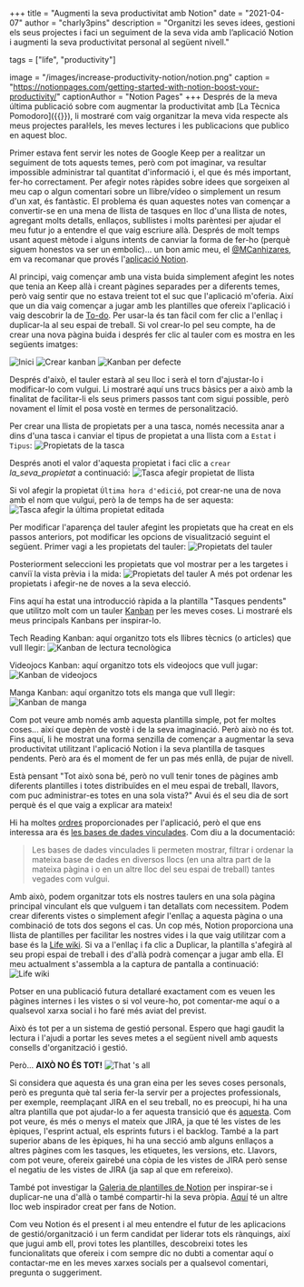 +++
title = "Augmenti la seva productivitat amb Notion"
date = "2021-04-07"
author = "charly3pins"
description = "Organitzi les seves idees, gestioni els seus projectes i faci un seguiment de la seva vida amb l’aplicació Notion i augmenti la seva productivitat personal al següent nivell."

tags = ["life", "productivity"]

image = "/images/increase-productivity-notion/notion.png"
caption = "https://notionpages.com/getting-started-with-notion-boost-your-productivity/"
captionAuthor = "Notion Pages"
+++
Després de la meva última publicació sobre com augmentar la productivitat amb [La Tècnica Pomodoro]({{<relref path="/blog/the-pomodoro-technique.md" lang="ca">}}), li mostraré com vaig organitzar la meva vida respecte als meus projectes paral·lels, les meves lectures i les publicacions que publico en aquest bloc.

Primer estava fent servir les notes de Google Keep per a realitzar un seguiment de tots aquests temes, però com pot imaginar, va resultar impossible administrar tal quantitat d'informació i, el que és més important, fer-ho correctament. Per afegir notes ràpides sobre idees que sorgeixen al meu cap o algun comentari sobre un llibre/vídeo o simplement un resum d'un xat, és fantàstic. El problema és quan aquestes notes van començar a convertir-se en una mena de llista de tasques en lloc d'una llista de notes, agregant molts detalls, enllaços, subllistes i molts parèntesi per ajudar el meu futur jo a entendre el que vaig escriure allà. Després de molt temps usant aquest mètode i alguns intents de canviar la forma de fer-ho (perquè siguem honestos va ser un embolic)... un bon amic meu, el [@MCanhizares](https://twitter.com/mcanhizares), em va recomanar que provés l'[aplicació Notion](https://www.notion.so/).

Al principi, vaig començar amb una vista buida simplement afegint les notes que tenia an Keep allà i creant pàgines separades per a diferents temes, però vaig sentir que no estava treient tot el suc que l'aplicació m'oferia. Així que un dia vaig començar a jugar amb les plantilles que ofereix l'aplicació i vaig descobrir la de [To-do](https://www.notion.so/To-do-22ea4a5722cf49ad83718b10f4ff14f9). Per usar-la és tan fàcil com fer clic a l'enllaç i duplicar-la al seu espai de treball. Si vol crear-lo pel seu compte, ha de crear una nova pàgina buida i després fer clic al tauler com es mostra en les següents imatges:

![Inici](/images/increase-productivity-notion/01-start.png)
![Crear kanban](/images/increase-productivity-notion/02-create-kanban.png)
![Kanban per defecte](/images/increase-productivity-notion/03-kanban-default.png)

Després d'això, el tauler estarà al seu lloc i serà el torn d'ajustar-lo i modificar-lo com vulgui. Li mostraré aquí uns trucs bàsics per a això amb la finalitat de facilitar-li els seus primers passos tant com sigui possible, però novament el límit el posa vostè en termes de personalització.

Per crear una llista de propietats per a una tasca, només necessita anar a dins d'una tasca i canviar el tipus de propietat a una llista com a `Estat` i `Tipus`:
![Propietats de la tasca](/images/increase-productivity-notion/04-task-properties.png)

Després anoti el valor d'aquesta propietat i faci clic a `crear` _la_seva_propietat_ a continuació:
![Tasca afegir propietat de llista](/images/increase-productivity-notion/04-task-add-list-property.png)

Si vol afegir la propietat `Última hora d'edició`, pot crear-ne una de nova amb el nom que vulgui, però la de temps ha de ser aquesta:
![Tasca afegir la última propietat editada](/images/increase-productivity-notion/05-task-add-last-edited-property.png)

Per modificar l'aparença del tauler afegint les propietats que ha creat en els passos anteriors, pot modificar les opcions de visualització seguint el següent. Primer vagi a les propietats del tauler:
![Propietats del tauler](/images/increase-productivity-notion/06-board-properties.png)

Posteriorment seleccioni les propietats que vol mostrar per a les targetes i canviï la vista prèvia i la mida:
![Propietats del tauler](/images/increase-productivity-notion/07-board-properties.png)
A més pot ordenar les propietats i afegir-ne de noves a la seva elecció.

Fins aquí ha estat una introducció ràpida a la plantilla "Tasques pendents" que utilitzo molt com un tauler [Kanban](https://en.wikipedia.org/wiki/Kanban) per les meves coses. Li mostraré els meus principals Kanbans per inspirar-lo.

Tech Reading Kanban: aquí organitzo tots els llibres tècnics (o articles) que vull llegir:
![Kanban de lectura tecnològica](/images/increase-productivity-notion/tech-reading-kanban.jpeg)

Videojocs Kanban: aquí organitzo tots els videojocs que vull jugar:
![Kanban de videojocs](/images/increase-productivity-notion/videogames-kanban.jpeg)

Manga Kanban: aquí organitzo tots els manga que vull llegir:
![Kanban de manga](/images/increase-productivity-notion/manga-kanban.jpeg)

Com pot veure amb només amb aquesta plantilla simple, pot fer moltes coses... així que depèn de vostè i de la seva imaginació. Però això no és tot. Fins aquí, li he mostrat una forma senzilla de començar a augmentar la seva productivitat utilitzant l'aplicació Notion i la seva plantilla de tasques pendents. Però ara és el moment de fer un pas més enllà, de pujar de nivell.

Està pensant "Tot això sona bé, però no vull tenir tones de pàgines amb diferents plantilles i totes distribuïdes en el meu espai de treball, llavors, com puc administrar-es totes en una sola vista?" Avui és el seu dia de sort perquè és el que vaig a explicar ara mateix!

Hi ha moltes [ordres](https://www.notion.so/Learn-the-shortcuts-66e28cec810548c3a4061513126766b0) proporcionades per l'aplicació, però el que ens interessa ara és [les bases de dades vinculades](https://www.notion.so/Linked-databases-fb007e2798d04c57aee839ecf6ce450a). Com diu a la documentació:
> Les bases de dades vinculades li permeten mostrar, filtrar i ordenar la mateixa base de dades en diversos llocs (en una altra part de la mateixa pàgina i  o en un altre lloc del seu espai de treball) tantes vegades com vulgui.

Amb això, podem organitzar tots els nostres taulers en una sola pàgina principal vinculant els que vulguem i tan detallats com necessitem. Podem crear diferents vistes o simplement afegir l'enllaç a aquesta pàgina o una combinació de tots dos segons el cas. Un cop més, Notion proporciona una llista de plantilles per facilitar les nostres vides i la que vaig utilitzar com a base és la [Life wiki](https://www.notion.so/Life-wiki-9fd5df673bc44b6583f419ad49a4d1af). Si va a l'enllaç i fa clic a Duplicar, la plantilla s'afegirà al seu propi espai de treball i des d'allà podrà començar a jugar amb ella. El meu actualment s'assembla a la captura de pantalla a continuació:
![Life wiki](/images/increase-productivity-notion/life-wiki.jpeg)

Potser en una publicació futura detallaré exactament com es veuen les pàgines internes i les vistes o si vol veure-ho, pot comentar-me aquí o a qualsevol xarxa social i ho faré més aviat del previst.

Això és tot per a un sistema de gestió personal. Espero que hagi gaudit la lectura i l'ajudi a portar les seves metes a el següent nivell amb aquests consells d'organització i gestió.

Però... **AIXÒ NO ÉS TOT!**
![That 's all](/images/increase-productivity-notion/thats-all.gif)

Si considera que aquesta és una gran eina per les seves coses personals, però es pregunta què tal seria fer-la servir per a projectes professionals, per exemple, reemplaçant JIRA en el seu treball, no es preocupi, hi ha una altra plantilla que pot ajudar-lo a fer aquesta transició que és [aquesta](https://www.notion.so/Jira-Alternative-Notion-template-93880ffefbbd4931900ffd11430859fd). Com pot veure, és més o menys el mateix que JIRA, ja que té les vistes de les èpiques, l'esprint actual, els esprints futurs i el backlog. També a la part superior abans de les èpiques, hi ha una secció amb alguns enllaços a altres pàgines com les tasques, les etiquetes, les versions, etc. Llavors, com pot veure, ofereix gairebé una còpia de les vistes de JIRA però sense el negatiu de les vistes de JIRA (ja sap al que em refereixo).

També pot investigar la [Galeria de plantilles de Notion](https://www.notion.so/Notion-Template-Gallery-181e961aeb5c4ee6915307c0dfd5156d) per inspirar-se i duplicar-ne una d'allà o també compartir-hi la seva pròpia. [Aquí](https://notionpages.com/) té un altre lloc web inspirador creat per fans de Notion.

Com veu Notion és el present i al meu entendre el futur de les aplicacions de gestió/organització i un ferm candidat per liderar tots els rànquings, així que jugui amb ell, provi totes les plantilles, descobreixi totes les funcionalitats que ofereix i com sempre dic no dubti a comentar aquí o contactar-me en les meves xarxes socials per a qualsevol comentari, pregunta o suggeriment.